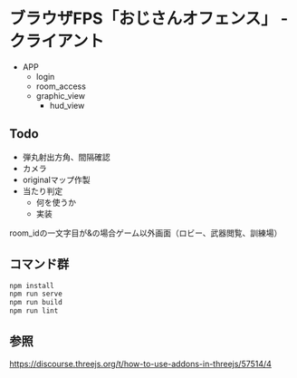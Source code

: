 # ブラウザFPS「おじさんオフェンス」 - クライアント

- APP
  - login
  - room_access
  - graphic_view
    - hud_view

## Todo

- 弾丸射出方角、間隔確認
- カメラ
- originalマップ作製
- 当たり判定
  - 何を使うか
  - 実装

room_idの一文字目が&の場合ゲーム以外画面（ロビー、武器閲覧、訓練場）

## コマンド群

```powershell
npm install
npm run serve
npm run build
npm run lint
```

## 参照

<https://discourse.threejs.org/t/how-to-use-addons-in-threejs/57514/4>
